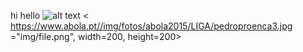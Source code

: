 hi
hello
![alt text](img/file.png)
< https://www.abola.pt//img/fotos/abola2015/LIGA/pedroproenca3.jpg ="img/file.png", width=200, height=200>
